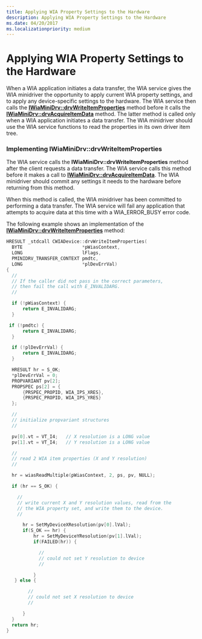 ```yaml
---
title: Applying WIA Property Settings to the Hardware
description: Applying WIA Property Settings to the Hardware
ms.date: 04/20/2017
ms.localizationpriority: medium
---
```


# Applying WIA Property Settings to the Hardware





When a WIA application initiates a data transfer, the WIA service gives the WIA minidriver the opportunity to apply current WIA property settings, and to apply any device-specific settings to the hardware. The WIA service then calls the [**IWiaMiniDrv::drvWriteItemProperties**](/windows-hardware/drivers/ddi/wiamindr_lh/nf-wiamindr_lh-iwiaminidrv-drvwriteitemproperties) method before it calls the [**IWiaMiniDrv::drvAcquireItemData**](/windows-hardware/drivers/ddi/wiamindr_lh/nf-wiamindr_lh-iwiaminidrv-drvacquireitemdata) method. The latter method is called only when a WIA application initiates a data transfer. The WIA minidriver should use the WIA service functions to read the properties in its own driver item tree.

### <a href="" id="implementing-iwiaminidrv-drvwriteitemproperties"></a>Implementing IWiaMiniDrv::drvWriteItemProperties

The WIA service calls the **IWiaMiniDrv::drvWriteItemProperties** method after the client requests a data transfer. The WIA service calls this method before it makes a call to [**IWiaMiniDrv::drvAcquireItemData**](/windows-hardware/drivers/ddi/wiamindr_lh/nf-wiamindr_lh-iwiaminidrv-drvacquireitemdata). The WIA minidriver should commit any settings it needs to the hardware before returning from this method.

When this method is called, the WIA minidriver has been committed to performing a data transfer. The WIA service will fail any application that attempts to acquire data at this time with a WIA\_ERROR\_BUSY error code.

The following example shows an implementation of the [**IWiaMiniDrv::drvWriteItemProperties**](/windows-hardware/drivers/ddi/wiamindr_lh/nf-wiamindr_lh-iwiaminidrv-drvwriteitemproperties) method:

```cpp
HRESULT _stdcall CWIADevice::drvWriteItemProperties(
  BYTE                      *pWiasContext,
  LONG                      lFlags,
  PMINIDRV_TRANSFER_CONTEXT pmdtc,
  LONG                      *plDevErrVal)
{
  //
  // If the caller did not pass in the correct parameters,
  // then fail the call with E_INVALIDARG.
  //

  if (!pWiasContext) {
      return E_INVALIDARG;
  }

 if (!pmdtc) {
      return E_INVALIDARG;
  }

  if (!plDevErrVal) {
      return E_INVALIDARG;
  }

  HRESULT hr = S_OK;
  *plDevErrVal = 0;
  PROPVARIANT pv[2];
  PROPSPEC ps[2] = {
      {PRSPEC_PROPID, WIA_IPS_XRES},
      {PRSPEC_PROPID, WIA_IPS_YRES}
  };

  //
  // initialize propvariant structures
  //

  pv[0].vt = VT_I4;   // X resolution is a LONG value
  pv[1].vt = VT_I4;   // Y resolution is a LONG value

  //
  // read 2 WIA item properties (X and Y resolution)
  //

  hr = wiasReadMultiple(pWiasContext, 2, ps, pv, NULL);

  if (hr == S_OK) {

    //
    // write current X and Y resolution values, read from the
    // the WIA property set, and write them to the device.
    //

      hr = SetMyDeviceXResolution(pv[0].lVal);
      if(S_OK == hr) {
          hr = SetMyDeviceYResolution(pv[1].lVal);
          if(FAILED(hr)) {

            //
            // could not set Y resolution to device
            //

          }
   } else {

        //
        // could not set X resolution to device
        //

      }
  }
  return hr;
}
```

 

